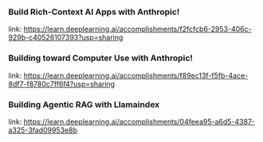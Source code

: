 ### Build Rich-Context AI Apps with Anthropic!

link: https://learn.deeplearning.ai/accomplishments/f2fcfcb6-2953-406c-929b-c40526107393?usp=sharing

### Building toward Computer Use with Anthropic!

link: https://learn.deeplearning.ai/accomplishments/f89ec13f-f5fb-4ace-8df7-f8780c7ff6f4?usp=sharing

### Building Agentic RAG with Llamaindex

link: https://learn.deeplearning.ai/accomplishments/04feea95-a6d5-4387-a325-3fad09953e8b


